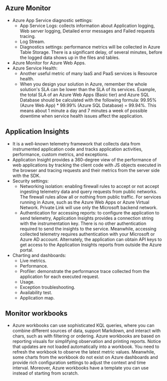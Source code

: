 ## Azure Monitor
- Azure App Service diagnostic settings:
	- App Service Logs: collects information about Application logging, Web server logging, Detailed error messages and Failed requests tracing.
	- Log Stream.
	- Diagnostics settings: performance metrics will be collected in Azure Table Storage. There is a significant delay, of several minutes, before the logged data shows up in the files and tables.
- Azure Monitor for Azure Web Apps.
- Azure Service Health:
	- Another useful metric of many IaaS and PaaS services is Resource health.
	- When you design your solution in Azure, remember the whole solution's SLA can be lower than the SLA of its services. Example, the total SLA of an Azure Web Apps (Basic tier) and Azure SQL Database should be calculated with the following formula: 99.95% (Azure Web App) * 99.99% (Azure SQL Database) = 99.94%. This means about 1 minute a day and 7 minutes a week of possible downtime when service health issues affect the application.
## Application Insights
- It is a well-known telemetry framework that collects data from instrumented application code and tracks application activities, performance, custom metrics, and exceptions.
- Application Insight provides a 360-degree view of the performance of web applications by tracking the client code with JS objects executed in the browser and tracing requests and their metrics from the server side with the SDK.
- Security settings:
	- Networking isolation: enabling firewall rules to accept or not accept ingesting telemetry data and query requests from public networks. The firewall rules allow all or nothing from public traffic. For services running in Azure, such as the Azure Web Apps or Azure Virtual Network. Private Link will use only the Microsoft backend network.
	- Authentication for accessing reports: to configure the application to send telemetry, Application Insights provides a connection string with the instrumentation key. There is no other authentication required to send the insights to the service. Meanwhile, accessing collected telemetry requires authentication with your Microsoft or Azure AD account. Alternately, the application can obtain API keys to get access to the Application Insights reports from outside the Azure portal.
- Charting and dashboards:
	- Live metrics.
	- Performance.
	- Profiler: demonstrate the performance trace collected from the application for each executed request.
	- Usage.
	- Exception troubleshooting.
	- Availability test.
	- Application map.
## Monitor workbooks
- Azure workbooks can use sophisticated KQL queries, where you can combine different sources of data, support Markdown, and interact with chars, such as with filtering or ordering. Azure workbooks are based on reporting visuals for simplifying observation and printing reports. Notice that updates are not loaded automatically into a workbook. You need to refresh the workbook to observe the latest metric values. Meanwhile, some charts from the workbook do not exist on Azure dashboards and provide rich configuration settings to adjust the context and time interval. Moreover, Azure workbooks have a template you can use instead of starting from scratch.
